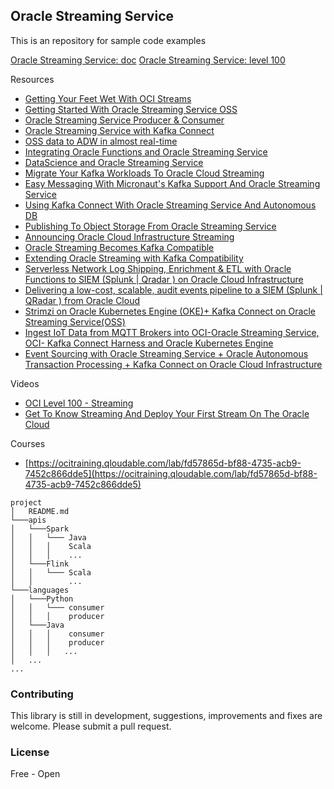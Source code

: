 ## Oracle Streaming Service

This is an repository for sample code examples

[Oracle Streaming Service: doc](https://docs.cloud.oracle.com/en-us/iaas/Content/Streaming/Concepts/streamingoverview.htm)
[Oracle Streaming Service: level 100](https://www.oracle.com/a/ocom/docs/cloud/streaming-100.pdf)

Resources

* [Getting Your Feet Wet With OCI Streams](https://blogs.oracle.com/developers/getting-your-feet-wet-with-oci-streams)
* [Getting Started With Oracle Streaming Service OSS](https://blogs.oracle.com/developers/getting-started-with-oracle-streaming-service-oss)
* [Oracle Streaming Service Producer & Consumer](https://blogs.oracle.com/developers/oracle-streaming-service-producer-consumer)
* [Oracle Streaming Service with Kafka Connect](https://blogs.oracle.com/developers/oracle-streaming-service-with-kafka-connect)
* [OSS data to ADW in almost real-time](https://blogs.oracle.com/developers/oss-data-to-adw-in-almost-real-time)
* [Integrating Oracle Functions and Oracle Streaming Service](https://blogs.oracle.com/developers/integrating-oracle-functions-and-oracle-streaming-service)
* [DataScience and Oracle Streaming Service](https://blogs.oracle.com/developers/datascience-and-oracle-streaming-service)
* [Migrate Your Kafka Workloads To Oracle Cloud Streaming](https://blogs.oracle.com/developers/migrate-your-kafka-workloads-to-oracle-cloud-streaming)
* [Easy Messaging With Micronaut's Kafka Support And Oracle Streaming Service ](https://blogs.oracle.com/developers/easy-messaging-with-micronauts-kafka-support-and-oracle-streaming-service)
* [Using Kafka Connect With Oracle Streaming Service And Autonomous DB](https://blogs.oracle.com/developers/using-kafka-connect-with-oracle-streaming-service-and-autonomous-db)
* [Publishing To Object Storage From Oracle Streaming Service](https://blogs.oracle.com/developers/publishing-to-object-storage-from-oracle-streaming-service)
* [Announcing Oracle Cloud Infrastructure Streaming](https://blogs.oracle.com/cloud-infrastructure/announcing-oracle-cloud-infrastructure-streaming)
* [Oracle Streaming Becomes Kafka Compatible](https://blogs.oracle.com/cloud-infrastructure/oracle-streaming-becomes-kafka-compatible)
* [Extending Oracle Streaming with Kafka Compatibility](https://blogs.oracle.com/cloud-infrastructure/extending-oracle-streaming-with-kafka-compatibility)
* [Serverless Network Log Shipping, Enrichment & ETL with Oracle Functions to SIEM (Splunk | Qradar ) on Oracle Cloud Infrastructure](https://medium.com/@vamsiramakrishnan/serverless-network-log-shipping-enrichment-etl-with-oracle-functions-to-siem-splunk-qradar-48d83225ffad)
* [Delivering a low-cost, scalable, audit events pipeline to a SIEM (Splunk | QRadar ) from Oracle Cloud](https://medium.com/@vamsiramakrishnan/delivering-a-low-cost-scalable-audit-events-pipeline-to-a-siem-splunk-qradar-from-oracle-482b86f7c2c3)
* [Strimzi on Oracle Kubernetes Engine (OKE)+ Kafka Connect on Oracle Streaming Service(OSS)](https://medium.com/@vamsiramakrishnan/strimzi-on-oracle-kubernetes-engine-oke-kafka-connect-on-oracle-streaming-service-oss-a-c73cc9714e90)
* [Ingest IoT Data from MQTT Brokers into OCI-Oracle Streaming Service, OCI- Kafka Connect Harness and Oracle Kubernetes Engine](https://medium.com/@vamsiramakrishnan/ingest-iot-data-from-mqtt-brokers-into-oci-oracle-streaming-service-oci-kafka-connect-harness-and-301c5b8a9be7)
* [Event Sourcing with Oracle Streaming Service + Oracle Autonomous Transaction Processing + Kafka Connect on Oracle Cloud Infrastructure](https://medium.com/@vamsiramakrishnan/event-sourcing-with-oracle-streaming-service-oracle-autonomous-transaction-processing-kafka-81068ffee4cd)

Videos

* [OCI Level 100 - Streaming](https://www.youtube.com/watch?v=WEEWMIASbnA&t=9s)
* [Get To Know Streaming And Deploy Your First Stream On The Oracle Cloud](https://www.youtube.com/watch?v=W18QLj0uJoQ)

Courses

* [https://ocitraining.qloudable.com/lab/fd57865d-bf88-4735-acb9-7452c866dde5](https://ocitraining.qloudable.com/lab/fd57865d-bf88-4735-acb9-7452c866dde5)


```
project
│   README.md    
└───apis
│   └───Spark
│   │   └─── Java
│   │   │    Scala
│   │   │    ...
│   └───Flink
│   │   └─── Scala
│   │        ...
└───languages
│   └───Python
│   │   └─── consumer
│   │   │    producer
│   └───Java
│   │   │    consumer
│   │   │    producer
│   │   │   ...
│   ...
...

```


### Contributing

This library is still in development, suggestions, improvements and fixes are welcome. Please submit a pull request.


### License

Free - Open
